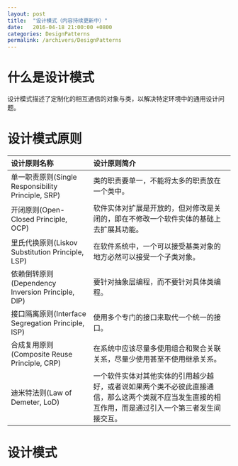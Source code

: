 ```yaml
---
layout: post
title:  "设计模式（内容持续更新中）"
date:   2016-04-18 21:00:00 +0800
categories: DesignPatterns
permalink: /archivers/DesignPatterns
---
```


# 什么是设计模式

设计模式描述了定制化的相互通信的对象与类，以解决特定环境中的通用设计问题。

# 设计模式原则

| 设计原则名称 | 设计原则简介 |
|:-------------|:-------------|
| 单一职责原则(Single Responsibility Principle, SRP) | 类的职责要单一，不能将太多的职责放在一个类中。 |
| 开闭原则(Open-Closed Principle, OCP) | 软件实体对扩展是开放的，但对修改是关闭的，即在不修改一个软件实体的基础上去扩展其功能。 |
| 里氏代换原则(Liskov Substitution Principle, LSP) | 在软件系统中，一个可以接受基类对象的地方必然可以接受一个子类对象。 |
| 依赖倒转原则(Dependency Inversion Principle, DIP) | 要针对抽象层编程，而不要针对具体类编程。 |
| 接口隔离原则(Interface Segregation Principle, ISP) | 使用多个专门的接口来取代一个统一的接口。 |
| 合成复用原则(Composite Reuse Principle, CRP) | 在系统中应该尽量多使用组合和聚合关联关系，尽量少使用甚至不使用继承关系。 |
| 迪米特法则(Law of Demeter, LoD) |  一个软件实体对其他实体的引用越少越好，或者说如果两个类不必彼此直接通信，那么这两个类就不应当发生直接的相互作用，而是通过引入一个第三者发生间接交互。 |

# 设计模式
